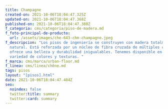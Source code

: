 ```yaml
---
title: Champagne
created-on: 2021-10-06T18:04:47.325Z
updated-on: 2021-10-06T18:04:47.368Z
published-on: 2021-10-06T18:04:47.388Z
f_categoria: cms/categoria/piso-de-madera.md
f_foto-principal-de-producto:
  url: /assets/images/che-643-chm-champagne.jpeg
f_descripcion: "Los pisos de ingeniería se construyen con madera totalmente
  natural. Está reforzada por un núcleo de fibra cruzada de múltiples capas, que
  ofrece una belleza y durabilidad inigualables. Tenemos disponible en una
  variedad de colores y texturas. "
f_marca: cms/marca/urban-floor.md
f_linea: cms/linea/chêne.md
tags: pisos
layout: "[pisos].html"
date: 2021-10-06T18:04:47.404Z
seo:
  noindex: false
  twitter:title: summary
  twitter:card: summary
---
```


